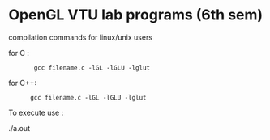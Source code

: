 # OpenGL VTU lab programs (6th sem)
compilation commands for linux/unix users

for C :    
           
           gcc filename.c -lGL -lGLU -lglut

                    
for C++: 
          
          gcc filename.c -lGL -lGLU -lglut


To execute use : 

./a.out
